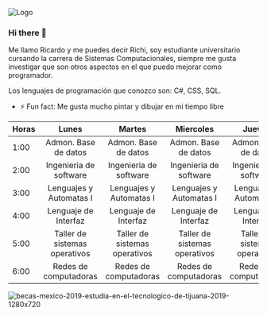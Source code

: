 ![Logo](https://user-images.githubusercontent.com/99301599/153315308-404eaca3-f6f0-4ded-ba4c-aeaccceafc27.png)

### Hi there 👋

Me llamo Ricardo y me puedes decir Richi, soy estudiante universitario cursando la carrera de Sistemas Computacionales, siempre me gusta investigar que son otros aspectos en el que puedo mejorar como programador.
 
Los lenguajes de programación que conozco son: C#, CSS, SQL.
 
- ⚡ Fun fact: Me gusta mucho pintar y dibujar en mi tiempo libre

<!--**Ricardo-Valadez/Ricardo-Valadez** is a ✨ _special_ ✨ repository because its `README.md` (this file) appears on your GitHub profile.

Here are some ideas to get you started:

- 🔭 I’m currently working on ...
- 🌱 I’m currently learning ...
- 👯 I’m looking to collaborate on ...
- 🤔 I’m looking for help with ...
- 💬 Ask me about ...
- 📫 How to reach me: ...
- 😄 Pronouns: ...
-->

| Horas |              Lunes             |             Martes             |            Miercoles           |             Jueves             |            Viernes            |
|-------|:------------------------------:|:------------------------------:|:------------------------------:|:------------------------------:|:-----------------------------:|
| 1:00  |      Admon. Base  de datos     |      Admon. Base  de datos     |      Admon. Base  de datos     |      Admon. Base  de datos     |     Admon. Base  de datos     |
| 2:00  |     Ingenieria de software     |     Ingenieria de software     |     Ingenieria de software     |     Ingenieria de software     |     Ingenieria de software    |
| 3:00  |     Lenguajes y Automatas I    |     Lenguajes y Automatas I    |     Lenguajes y Automatas I    |     Lenguajes y Automatas I    |    Lenguajes y Automatas I    |
| 4:00  |      Lenguaje de Interfaz      |      Lenguaje de Interfaz      |      Lenguaje de Interfaz      |      Lenguaje de Interfaz      |      Lenguaje de Interfaz     |
| 5:00  | Taller de sistemas  operativos | Taller de sistemas  operativos | Taller de sistemas  operativos | Taller de sistemas  operativos | Taller de sistemas operativos |
| 6:00  |      Redes de computadoras     |      Redes de computadoras     |      Redes de computadoras     |      Redes de computadoras     |     Redes de computadoras     |!

![becas-mexico-2019-estudia-en-el-tecnologico-de-tijuana-2019-1280x720](https://user-images.githubusercontent.com/99301599/153316166-bebc2b71-85c8-4bb8-9c36-c67883d6161d.jpg)

